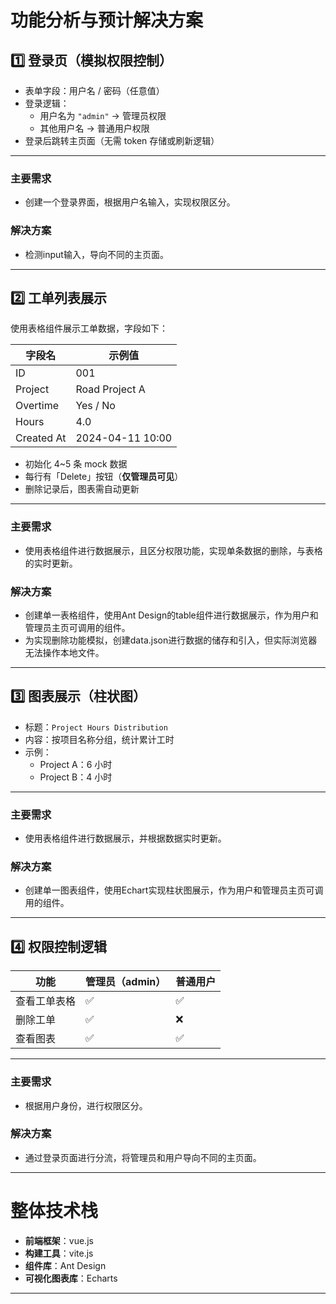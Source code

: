 # 功能分析与预计解决方案
## 1️⃣ 登录页（模拟权限控制）

- 表单字段：用户名 / 密码（任意值）
- 登录逻辑：
  - 用户名为 `"admin"` → 管理员权限
  - 其他用户名 → 普通用户权限
- 登录后跳转主页面（无需 token 存储或刷新逻辑）

---
### 主要需求
- 创建一个登录界面，根据用户名输入，实现权限区分。
### 解决方案
- 检测input输入，导向不同的主页面。
---

## 2️⃣ 工单列表展示

使用表格组件展示工单数据，字段如下：

| 字段名     | 示例值           |
| ---------- | ---------------- |
| ID         | 001              |
| Project    | Road Project A   |
| Overtime   | Yes / No         |
| Hours      | 4.0              |
| Created At | 2024-04-11 10:00 |

- 初始化 4~5 条 mock 数据
- 每行有「Delete」按钮（**仅管理员可见**）
- 删除记录后，图表需自动更新

---
### 主要需求
- 使用表格组件进行数据展示，且区分权限功能，实现单条数据的删除，与表格的实时更新。
### 解决方案
- 创建单一表格组件，使用Ant Design的table组件进行数据展示，作为用户和管理员主页可调用的组件。
- 为实现删除功能模拟，创建data.json进行数据的储存和引入，但实际浏览器无法操作本地文件。
---

## 3️⃣ 图表展示（柱状图）

- 标题：`Project Hours Distribution`
- 内容：按项目名称分组，统计累计工时
- 示例：
  - Project A：6 小时
  - Project B：4 小时

---
### 主要需求
- 使用表格组件进行数据展示，并根据数据实时更新。
### 解决方案
- 创建单一图表组件，使用Echart实现柱状图展示，作为用户和管理员主页可调用的组件。
---

## 4️⃣ 权限控制逻辑

| 功能         | 管理员（admin） | 普通用户 |
| ------------ | --------------- | -------- |
| 查看工单表格 | ✅              | ✅       |
| 删除工单     | ✅              | ❌       |
| 查看图表     | ✅              | ✅       |
---
### 主要需求
- 根据用户身份，进行权限区分。
### 解决方案
- 通过登录页面进行分流，将管理员和用户导向不同的主页面。

---
# 整体技术栈
- **前端框架**：vue.js
- **构建工具**：vite.js
- **组件库**：Ant Design
- **可视化图表库**：Echarts
---
